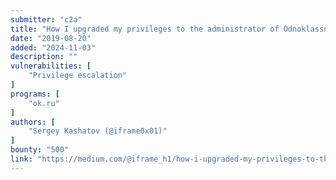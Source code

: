 ```yaml
---
submitter: "c2a"
title: "How I upgraded my privileges to the administrator of Odnoklassniki’s url shortener"
date: "2019-08-20"
added: "2024-11-03"
description: ""
vulnerabilities: [
    "Privilege escalation"
]
programs: [
    "ok.ru"
]
authors: [
    "Sergey Kashatov (@iframe0x01)"
]
bounty: "500"
link: "https://medium.com/@iframe_h1/how-i-upgraded-my-privileges-to-the-administrator-of-odnoklassnikis-url-shortener-2c58f996d02c"
---
```




